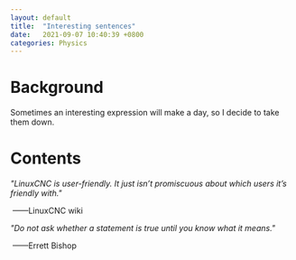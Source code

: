 ```yaml
---
layout: default
title:  "Interesting sentences"
date:   2021-09-07 10:40:39 +0800
categories: Physics
---
```


# Background

 Sometimes an interesting expression will make a day, so I decide to take them down.



# Contents

*"LinuxCNC is user-friendly. It just isn’t promiscuous about which users it’s friendly with."*

​																																						——LinuxCNC wiki

*"Do not ask whether a statement is true until you know what it means."*

​																																						      ——Errett Bishop





